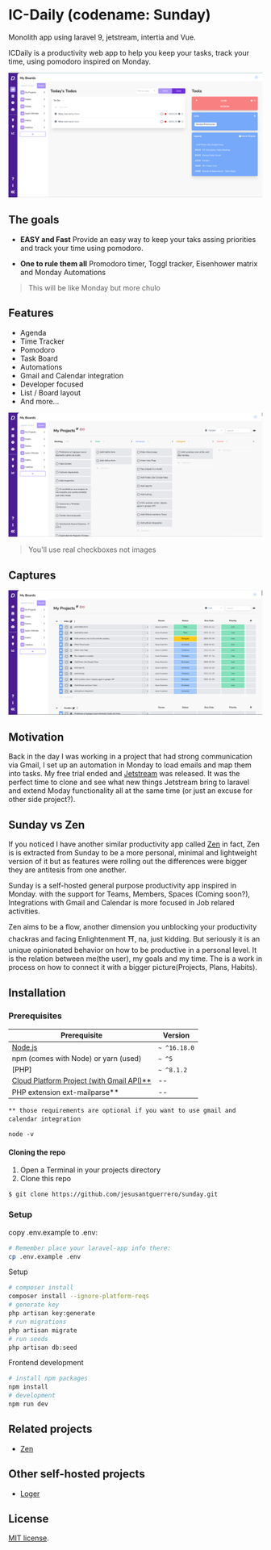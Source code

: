 # IC-Daily (codename: Sunday) 
Monolith app using laravel 9, jetstream, intertia and Vue.

ICDaily is a productivity web app to help you keep your tasks, track your time, using pomodoro inspired on Monday.


![IC Daily](/resources/js/documentation/assets/images/img1.PNG)

## The goals

* **EASY and Fast** Provide an easy way to keep your taks assing priorities and track your time using pomodoro.

* **One to rule them all** Promodoro timer, Toggl tracker, Eisenhower matrix and Monday Automations

> This will be like Monday but more chulo
 
## Features

* Agenda
* Time Tracker
* Pomodoro
* Task Board
* Automations 
* Gmail and Calendar integration
* Developer focused
* List / Board layout
* And more...

![Dashboard](./resources/js/documentation/assets/images/img3.PNG)
> You'll use real checkboxes not images

## Captures
![Boards](./resources/js/documentation/assets/images/img2.PNG)

## Motivation 
Back in the day I was working in a project that had strong communication via Gmail, I set up an automation in Monday to load emails and map them into tasks. My free trial ended and [Jetstream](https://jetstream.laravel.com/2.x/introduction.html) was released. It was the perfect time to clone and see what new things Jetstream bring to laravel and extend Moday functionality all at the same time (or just an excuse for other side project?). 

## Sunday vs Zen
If you noticed I have another similar productivity app called [Zen](https://zenboard.app/) in fact, Zen is is extracted from Sunday to be a more personal, minimal and lightweight version of it but as features were rolling out the differences were bigger they are antitesis from one another.

Sunday is a self-hosted general purpose productivity app inspired in Monday. with the support for Teams, Members, Spaces (Coming soon?), Integrations with Gmail and Calendar is more focused in Job relared activities.

Zen aims to be a flow, another dimension you unblocking your productivity chackras and facing Enlightenment ⛩️, na, just kidding. But seriously it is an unique opinionated behavior on how to be productive in a personal level. It is the relation between me(the user), my goals and my time. The is a work in process on how to connect it with a bigger picture(Projects, Plans, Habits).

## Installation

### Prerequisites

| Prerequisite                                          | Version     |
| ------------------------------------------------------| ----------  |
| [Node.js](http://nodejs.org)                          | `~ ^16.18.0`|
| npm (comes with Node) or yarn (used)                  | `~ ^5`      |
| [PHP]                                                 | `~ ^8.1.2`  |
| [Cloud Platform Project (with Gmail API)**](https://developers.google.com/gmail/api/quickstart/js)                                |    --                                                 |             |
| PHP extension ext-mailparse**                         |      --     |

`** those requirements are optional if you want to use gmail and calendar integration`

```shell
node -v
```

#### Cloning the repo

1. Open a Terminal in your projects directory 
2. Clone this repo

```shell
$ git clone https://github.com/jesusantguerrero/sunday.git

```
### Setup

copy .env.example to .env:

```bash
# Remember place your laravel-app info there:
cp .env.example .env

```

Setup 
```bash
# composer install
composer install --ignore-platform-reqs
# generate key
php artisan key:generate
# run migrations
php artisan migrate
# run seeds
php artisan db:seed
```

Frontend development
```bash
# install npm packages
npm install
# development
npm run dev
```

## Related projects
- [Zen](https://zenboard.app/)

## Other self-hosted projects
- [Loger](https://github.com/jesusantguerrero/atmosphere)


## License
[MIT license](https://opensource.org/licenses/MIT).
